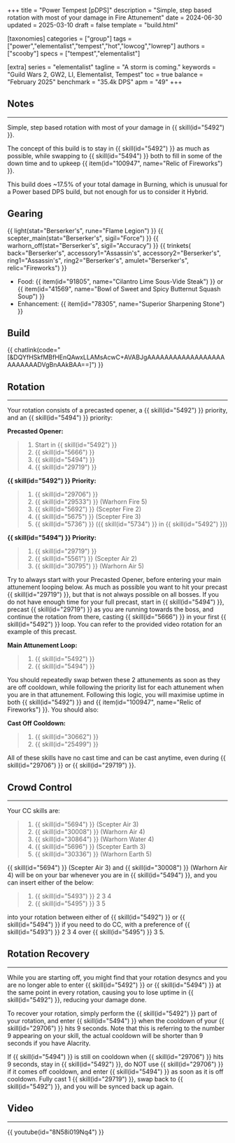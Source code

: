 +++
title = "Power Tempest [pDPS]"
description = "Simple, step based rotation with most of your damage in Fire Attunement"
date = 2024-06-30
updated = 2025-03-10
draft = false
template = "build.html"

[taxonomies]
categories = ["group"]
tags = ["power","elementalist","tempest","hot","lowcog","lowrep"]
authors = ["scooby"]
specs = ["tempest","elementalist"]

[extra]
series = "elementalist"
tagline = "A storm is coming."
keywords = "Guild Wars 2, GW2, LI, Elementalist, Tempest"
toc = true
balance = "February 2025"
benchmark = "35.4k DPS"
apm = "49"
+++

## Notes

---

Simple, step based rotation with most of your damage in {{ skill(id="5492") }}.

The concept of this build is to stay in {{ skill(id="5492") }} as much as possible, while swapping to {{ skill(id="5494") }} both to fill in some of the down time and to upkeep {{ item(id="100947", name="Relic of Fireworks") }}.

This build does ~17.5% of your total damage in Burning, which is unusual for a Power based DPS build, but not enough for us to consider it Hybrid.

## Gearing

{{ light(stat="Berserker's", rune="Flame Legion") }}
{{ scepter_main(stat="Berserker's", sigil="Force") }}
{{ warhorn_off(stat="Berserker's", sigil="Accuracy") }}
{{ trinkets(
	back="Berserker's",
	accessory1="Assassin's",
	accessory2="Berserker's",
	ring1="Assassin's",
	ring2="Berserker's",
	amulet="Berserker's",
	relic="Fireworks") }}

- Food: {{ item(id="91805", name="Cilantro Lime Sous-Vide Steak") }} or {{ item(id="41569", name="Bowl of Sweet and Spicy Butternut Squash Soup") }}
- Enhancement: {{ item(id="78305", name="Superior Sharpening Stone") }}

## Build

{{ chatlink(code="[&DQYfHSkfMBfHEnQAwxLLAMsAcwC+AVABJgAAAAAAAAAAAAAAAAAAAAAAAAADVgBnAAkBAA==]") }}


## Rotation

---

Your rotation consists of a precasted opener, a {{ skill(id="5492") }} priority, and an {{ skill(id="5494") }} priority:

**Precasted Opener:**
> 1. Start in {{ skill(id="5492") }}
> 1. {{ skill(id="5666") }}
> 1. {{ skill(id="5494") }}
> 1. {{ skill(id="29719") }}

**{{ skill(id="5492") }} Priority:**
> 1. {{ skill(id="29706") }}
> 2. {{ skill(id="29533") }} (Warhorn Fire 5)
> 3. {{ skill(id="5692") }} (Scepter Fire 2)
> 4. {{ skill(id="5675") }} (Scepter Fire 3)
> 5. {{ skill(id="5736") }} ({{ skill(id="5734") }} in {{ skill(id="5492") }})

**{{ skill(id="5494") }} Priority:**
> 1. {{ skill(id="29719") }}
> 2. {{ skill(id="5561") }} (Scepter Air 2)
> 3. {{ skill(id="30795") }} (Warhorn Air 5)

Try to always start with your Precasted Opener, before entering your main attunement looping below. As much as possible you want to hit your precast {{ skill(id="29719") }}, but that is not always possible on all bosses. If you do not have enough time for your full precast, start in {{ skill(id="5494") }}, precast {{ skill(id="29719") }} as you are running towards the boss, and continue the rotation from there, casting {{ skill(id="5666") }} in your first {{ skill(id="5492") }} loop. You can refer to the provided video rotation for an example of this precast.

**Main Attunement Loop:**
> 1. {{ skill(id="5492") }}
> 2. {{ skill(id="5494") }}

You should repeatedly swap betwen these 2 attunements as soon as they are off cooldown, while following the priority list for each attunement when you are in that attunement. Following this logic, you will maximise uptime in both {{ skill(id="5492") }} and {{ item(id="100947", name="Relic of Fireworks") }}. You should also:

**Cast Off Cooldown:**
> 1. {{ skill(id="30662") }}
> 1. {{ skill(id="25499") }}

All of these skills have no cast time and can be cast anytime, even during {{ skill(id="29706") }} or {{ skill(id="29719") }}.

## Crowd Control

---

Your CC skills are:
> 1. {{ skill(id="5694") }} (Scepter Air 3)
> 1. {{ skill(id="30008") }} (Warhorn Air 4)
> 1. {{ skill(id="30864") }} (Warhorn Water 4)
> 1. {{ skill(id="5696") }} (Scepter Earth 3)
> 1. {{ skill(id="30336") }} (Warhorn Earth 5)

{{ skill(id="5694") }} (Scepter Air 3) and {{ skill(id="30008") }} (Warhorn Air 4) will be on your bar whenever you are in {{ skill(id="5494") }}, and you can insert either of the below:
> 1. {{ skill(id="5493") }} 2 3 4
> 1. {{ skill(id="5495") }} 3 5

into your rotation between either of {{ skill(id="5492") }} or {{ skill(id="5494") }} if you need to do CC, with a preference of {{ skill(id="5493") }} 2 3 4 over {{ skill(id="5495") }} 3 5.

## Rotation Recovery

---

While you are starting off, you might find that your rotation desyncs and you are no longer able to enter {{ skill(id="5492") }} or {{ skill(id="5494") }} at the same point in every rotation, causing you to lose uptime in {{ skill(id="5492") }}, reducing your damage done.

To recover your rotation, simply perform the {{ skill(id="5492") }} part of your rotation, and enter {{ skill(id="5494") }} when the cooldown of your {{ skill(id="29706") }} hits 9 seconds. Note that this is referring to the number 9 appearing on your skill, the actual cooldown will be shorter than 9 seconds if you have Alacrity.

If {{ skill(id="5494") }} is still on cooldown when {{ skill(id="29706") }} hits 9 seconds, stay in {{ skill(id="5492") }}, do NOT use {{ skill(id="29706") }} if it comes off cooldown, and enter {{ skill(id="5494") }} as soon as it is off cooldown. Fully cast 1 {{ skill(id="29719") }}, swap back to {{ skill(id="5492") }}, and you will be synced back up again.

## Video

---

{{ youtube(id="8N58i019Nq4") }}
